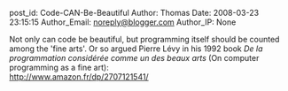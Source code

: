 post_id: Code-CAN-Be-Beautiful
Author: Thomas
Date: 2008-03-23 23:15:15
Author_Email: noreply@blogger.com
Author_IP: None

Not only can code be beautiful, but programming itself should be counted among the &#39;fine arts&#39;. Or so argued Pierre Lévy in his 1992 book <i>De la programmation considérée comme un des beaux arts</i> (On computer programming as a fine art):<br />http://www.amazon.fr/dp/2707121541/

